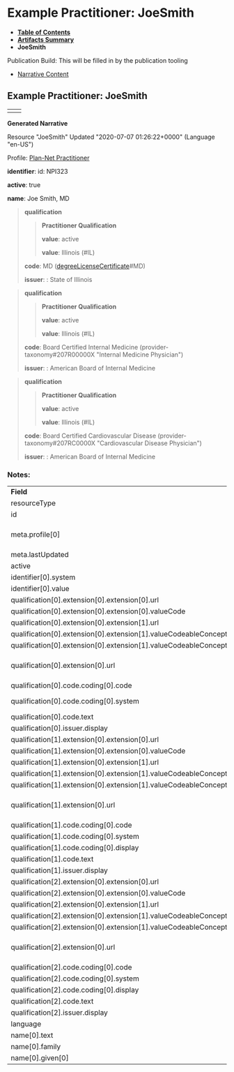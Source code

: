 # Example Practitioner: JoeSmith

* [**Table of Contents**](toc.html)
* [**Artifacts Summary**](artifacts.html)
* **JoeSmith**

Publication Build: This will be filled in by the publication tooling

* [Narrative Content](#)

## Example Practitioner: JoeSmith

|  |  |
| --- | --- |
|  | |

**Generated Narrative**

Resource "JoeSmith" Updated "2020-07-07 01:26:22+0000" (Language "en-US")

Profile: [Plan-Net Practitioner](StructureDefinition-plannet-Practitioner.html)

**identifier**: id: NPI323

**active**: true

**name**: Joe Smith, MD

> **qualification**
>
> > **Practitioner Qualification**
> >
> > **value**: active
> >
> > **value**: Illinois  (#IL)
>
> **code**: MD  ([degreeLicenseCertificate](http://terminology.hl7.org/3.1.0/CodeSystem-v2-0360.html)#MD)
>
> **issuer**: : State of Illinois

> **qualification**
>
> > **Practitioner Qualification**
> >
> > **value**: active
> >
> > **value**: Illinois  (#IL)
>
> **code**: Board Certified Internal Medicine  (provider-taxonomy#207R00000X "Internal Medicine Physician")
>
> **issuer**: : American Board of Internal Medicine

> **qualification**
>
> > **Practitioner Qualification**
> >
> > **value**: active
> >
> > **value**: Illinois  (#IL)
>
> **code**: Board Certified Cardiovascular Disease  (provider-taxonomy#207RC0000X "Cardiovascular Disease Physician")
>
> **issuer**: : American Board of Internal Medicine

### Notes:

|  |  |
| --- | --- |
| **Field** | **Value** |
| resourceType | "Practitioner" |
| id | "JoeSmith" |
| meta.profile[0] | "http://hl7.org/fhir/us/davinci-pdex-plan-net/StructureDefinition/plannet-Practitioner" |
| meta.lastUpdated | "2020-07-07T13:26:22.0314215+00:00" |
| active | "true" |
| identifier[0].system | "http://hl7.org/fhir/sid/us-npi" |
| identifier[0].value | NPI323 |
| qualification[0].extension[0].extension[0].url | "status" |
| qualification[0].extension[0].extension[0].valueCode | "active" |
| qualification[0].extension[0].extension[1].url | "whereValid" |
| qualification[0].extension[0].extension[1].valueCodeableConcept.coding[0].code | #IL |
| qualification[0].extension[0].extension[1].valueCodeableConcept.coding[0].system | "https://www.usps.com/" |
| qualification[0].extension[0].url | "http://hl7.org/fhir/us/davinci-pdex-plan-net/StructureDefinition/practitioner-qualification" |
| qualification[0].code.coding[0].code | #MD |
| qualification[0].code.coding[0].system | "http://terminology.hl7.org/CodeSystem/v2-0360" |
| qualification[0].code.text | "MD" |
| qualification[0].issuer.display | "State of Illinois" |
| qualification[1].extension[0].extension[0].url | "status" |
| qualification[1].extension[0].extension[0].valueCode | "active" |
| qualification[1].extension[0].extension[1].url | "whereValid" |
| qualification[1].extension[0].extension[1].valueCodeableConcept.coding[0].code | #IL |
| qualification[1].extension[0].extension[1].valueCodeableConcept.coding[0].system | "https://www.usps.com/" |
| qualification[1].extension[0].url | "http://hl7.org/fhir/us/davinci-pdex-plan-net/StructureDefinition/practitioner-qualification" |
| qualification[1].code.coding[0].code | #207R00000X |
| qualification[1].code.coding[0].system | "http://nucc.org/provider-taxonomy" |
| qualification[1].code.coding[0].display | "Internal Medicine Physician" |
| qualification[1].code.text | "Board Certified Internal Medicine" |
| qualification[1].issuer.display | "American Board of Internal Medicine" |
| qualification[2].extension[0].extension[0].url | "status" |
| qualification[2].extension[0].extension[0].valueCode | "active" |
| qualification[2].extension[0].extension[1].url | "whereValid" |
| qualification[2].extension[0].extension[1].valueCodeableConcept.coding[0].code | #IL |
| qualification[2].extension[0].extension[1].valueCodeableConcept.coding[0].system | "https://www.usps.com/" |
| qualification[2].extension[0].url | "http://hl7.org/fhir/us/davinci-pdex-plan-net/StructureDefinition/practitioner-qualification" |
| qualification[2].code.coding[0].code | #207RC0000X |
| qualification[2].code.coding[0].system | "http://nucc.org/provider-taxonomy" |
| qualification[2].code.coding[0].display | "Cardiovascular Disease Physician" |
| qualification[2].code.text | "Board Certified Cardiovascular Disease" |
| qualification[2].issuer.display | "American Board of Internal Medicine" |
| language | "en-US" |
| name[0].text | "Joe Smith, MD" |
| name[0].family | "Smith" |
| name[0].given[0] | "Joe" |